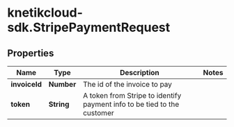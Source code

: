 # knetikcloud-sdk.StripePaymentRequest

## Properties
Name | Type | Description | Notes
------------ | ------------- | ------------- | -------------
**invoiceId** | **Number** | The id of the invoice to pay | 
**token** | **String** | A token from Stripe to identify payment info to be tied to the customer | 


